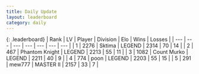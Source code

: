 ```yaml
---
title: Daily Update
layout: leaderboard
category: daily
---
```


{: .leaderboard}
| Rank | LV | Player | Division | Elo | Wins | Losses |
| --- | --- | --- | --- | --- | --- | --- |
| <span data-change="2">1</span> | 2276 | <span title="ID: 353063">Sktima</span> | LEGEND | <span data-change="110">2314</span> | <span data-change="31">70</span> | <span data-change="0">14</span> |
| <span data-change="-1">2</span> | 467 | <span title="ID: 742939">Phantom Knight</span> | LEGEND | <span data-change="-1">2213</span> | <span data-change="6">55</span> | <span data-change="3">11</span> |
| <span data-change="-1">3</span> | 1082 | <span title="ID: 498323">Count Murko</span> | LEGEND | <span data-change="7">2211</span> | <span data-change="1">40</span> | <span data-change="0">9</span> |
| <span data-change="0">4</span> | 774 | <span title="ID: 540690">poon</span> | LEGEND | <span data-change="0">2203</span> | <span data-change="0">55</span> | <span data-change="0">15</span> |
| <span data-change="0">5</span> | 291 | <span title="ID: 5578">mew777</span> | MASTER II | <span data-change="-27">2157</span> | <span data-change="1">33</span> | <span data-change="3">7</span> |
